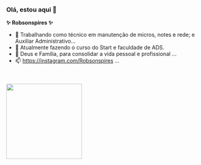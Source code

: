 ### Olá, estou aqui 👋

**✨ Robsonspires ✨**

- 🔭 Trabalhando como técnico em manutenção de micros, notes e rede; e Auxiliar Administrativo...
- 🌱 Atualmente fazendo o curso do Start<dev> e faculdade de ADS.
- 💬 Deus e Família, para consolidar a vida pessoal e profissional ...
- 📫 https://instagram.com/Robsonspires ...
##
  
<div style="display: inline_block"><br>
  <a href="https://github.com/Robsonspires">
  <img height="200em" src="https://github-readme-stats.vercel.app/api/top-langs/?username=Robsonspires&layout=compact&langs_count=7&theme=highcontrast"/>
</div>

